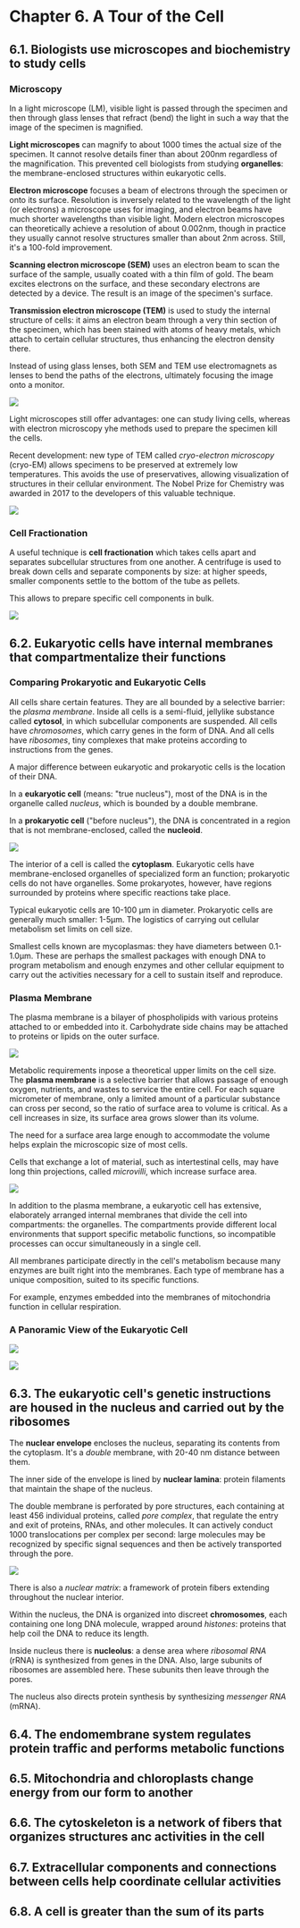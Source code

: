 # Chapter 6. A Tour of the Cell

## 6.1. Biologists use microscopes and biochemistry to study cells

### Microscopy
In a light microscope (LM), visible light is passed through the specimen and then through glass lenses that refract (bend) the light in such a way that the image of the specimen is magnified.

**Light microscopes** can magnify to about 1000 times the actual size of the specimen. It cannot resolve details finer than about 200nm regardless of the magnification. This prevented cell biologists from studying **organelles**: the membrane-enclosed structures within eukaryotic cells.

**Electron microscope** focuses a beam of electrons through the specimen or onto its surface. Resolution is inversely related to the wavelength of the light (or electrons) a microscope uses for imaging, and electron beams have much shorter wavelengths than visible light. Modern electron microscopes can theoretically achieve a resolution of about 0.002nm, though in practice they usually cannot resolve structures smaller than about 2nm across. Still, it's a 100-fold improvement.

**Scanning electron microscope (SEM)** uses an electron beam to scan the surface of the sample, usually coated with a thin film of gold. The beam excites electrons on the surface, and these secondary electrons are detected by a device. The result is an image of the specimen's surface.

**Transmission electron microscope (TEM)** is used to study the internal structure of cells: it aims an electron beam through a very thin section of the specimen, which has been stained with atoms of heavy metals, which attach to certain cellular structures, thus enhancing the electron density there.

Instead of using glass lenses, both SEM and TEM use electromagnets as lenses to bend the paths of the electrons, ultimately focusing the image onto a monitor.

![](img/06/electron-microscope-images-of-cilia.png)

Light microscopes still offer advantages: one can study living cells, whereas with electron microscopy yhe methods used to prepare the specimen kill the cells.

Recent development: new type of TEM called *cryo-electron microscopy* (cryo-EM) allows specimens to be preserved at extremely low temperatures. This avoids the use of preservatives, allowing visualization of structures in their cellular environment.
The Nobel Prize for Chemistry was awarded in 2017 to the developers of this valuable technique.

![](img/06/cryo-em-microscopy.png)

### Cell Fractionation
A useful technique is **cell fractionation** which takes cells apart and separates  subcellular structures from one another. A centrifuge is used to break down cells and separate components by size: at higher speeds, smaller components settle to the bottom of the tube as pellets.

This allows to prepare specific cell components in bulk.

![](img/06/centrifugation.png)




## 6.2. Eukaryotic cells have internal membranes that compartmentalize their functions

### Comparing Prokaryotic and Eukaryotic Cells
All cells share certain features. They are all bounded by a selective barrier: the *plasma membrane*. Inside all cells is a semi-fluid, jellylike substance called **cytosol**, in which subcellular components are suspended. All cells have *chromosomes*, which carry genes in the form of DNA. And all cells have *ribosomes*, tiny complexes that make proteins according to instructions from the genes.

A major difference between eukaryotic and prokaryotic cells is the location of their DNA.

In a **eukaryotic cell** (means: "true nucleus"), most of the DNA is in the organelle called *nucleus*, which is bounded by a double membrane.

In a **prokaryotic cell** ("before nucleus"), the DNA is concentrated in a region that is not membrane-enclosed, called the **nucleoid**.

![](img/06/prokaryotic-cell.png)

The interior of a cell is called the **cytoplasm**. Eukaryotic cells have membrane-enclosed organelles of specialized form an function; prokaryotic cells do not have organelles. Some prokaryotes, however, have regions surrounded by proteins where specific reactions take place.

Typical eukaryotic cells are 10-100 μm in diameter. Prokaryotic cells are generally much smaller: 1-5μm. The logistics of carrying out cellular metabolism set limits on cell size.

Smallest cells known are mycoplasmas: they have diameters between 0.1-1.0μm. These are perhaps the smallest packages with enough DNA to program metabolism and enough enzymes and other cellular equipment to carry out the activities necessary for a cell to sustain itself and reproduce.

### Plasma Membrane

The plasma membrane is a bilayer of phospholipids with various proteins attached to or embedded into it. Carbohydrate side chains may be attached to proteins or lipids on the outer surface.

![](img/06/plasma-membrane.png)

Metabolic requirements inpose a theoretical upper limits on the cell size. The **plasma membrane** is a selective barrier that allows passage of enough oxygen, nutrients, and wastes to service the entire cell. For each square micrometer of membrane, only a limited amount of a particular substance can cross per second, so the ratio of surface area to volume is critical. As a cell increases in size, its surface area grows slower than its volume.

The need for a surface area large enough to accommodate the volume helps explain the microscopic size of most cells.

Cells that exchange a lot of material, such as intertestinal cells, may have long thin projections, called *microvilli*, which increase surface area.

![](img/06/structure-cell-small.jpg)

In addition to the plasma membrane, a eukaryotic cell has extensive, elaborately arranged internal membranes that divide the cell into compartments: the organelles. The compartments provide different local environments that support specific metabolic functions, so incompatible processes can occur simultaneously in a single cell.

All membranes participate directly in the cell's metabolism because many enzymes are built right into the membranes. Each type of membrane has a unique composition, suited to its specific functions.

For example, enzymes embedded into the membranes of mitochondria function in cellular respiration.

### A Panoramic View of the Eukaryotic Cell

![](img/06/animal-cell.png)

![](img/06/plant-cell.png)


## 6.3. The eukaryotic cell's genetic instructions are housed in the nucleus and carried out by the ribosomes
The **nuclear envelope** encloses the nucleus, separating its contents from the cytoplasm. It's a *double* membrane, with 20-40 nm distance between them.

The inner side of the envelope is lined by **nuclear lamina**: protein filaments that maintain the shape of the nucleus.

The double membrane is perforated by pore structures, each containing at least 456 individual proteins, called *pore complex*, that regulate the entry and exit of proteins, RNAs, and other molecules. It can actively conduct 1000 translocations per complex per second: large molecules may be recognized by specific signal sequences and then be actively transported through the pore.

![](img/06/nuclear-pore.png)

There is also a *nuclear matrix*: a framework of protein fibers extending throughout the nuclear interior.

Within the nucleus, the DNA is organized into discreet **chromosomes**, each containing one long DNA molecule, wrapped around *histones*: proteins that help coil the DNA to reduce its length.

Inside nucleus there is **nucleolus**: a dense area where *ribosomal RNA* (rRNA) is synthesized from genes in the DNA. Also, large subunits of ribosomes are assembled here. These subunits then leave through the pores.

The nucleus also directs protein synthesis by synthesizing *messenger RNA* (mRNA).


## 6.4. The endomembrane system regulates protein traffic and performs metabolic functions



## 6.5. Mitochondria and chloroplasts change energy from our form to another



## 6.6. The cytoskeleton is a network of fibers that organizes structures anc activities in the cell



## 6.7. Extracellular components and connections between cells help coordinate cellular activities


## 6.8. A cell is greater than the sum of its parts



